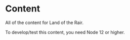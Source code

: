 # Content

All of the content for Land of the Rair.

To develop/test this content, you need Node 12 or higher.
